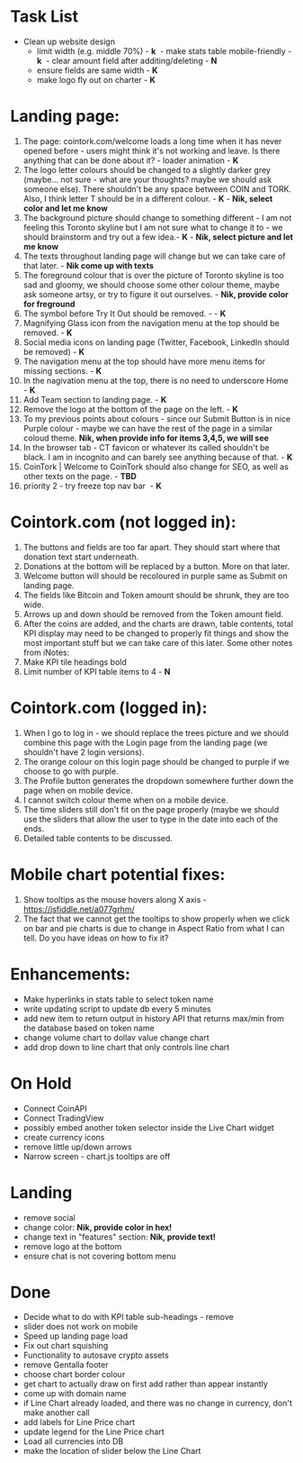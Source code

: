 # Task List

- Clean up website design
  - limit width (e.g. middle 70%) - **k**
  - make stats table mobile-friendly - **k**
  - clear amount field after additing/deleting - **N**
  - ensure fields are same width - **K**
  - make logo fly out on charter - **K**
  
# Landing page:
1) The page: cointork.com/welcome loads a long time when it has never opened before - users might think it's not working and leave. Is there anything that can be done about it? - loader animation  - **K**
3) The logo letter colours should be changed to a slightly darker grey (maybe… not sure - what are your thoughts? maybe  we should ask someone else). There shouldn't be any space between COIN and TORK. Also, I think letter T should be in a different colour. - **K** - **Nik, select color and let me know**
4) The background picture should change to something different - I am not feeling this Toronto skyline but I am not sure what to change it to - we should brainstorm and try out a few idea.- **K** - **Nik, select picture and let me know**
5) The texts throughout landing page will change but we can take care of that later. - **Nik come up with texts**
6) The foreground colour that is over the picture of Toronto skyline is too sad and gloomy, we should choose some other colour theme, maybe ask someone artsy, or try to figure it out ourselves. - **Nik, provide color for freground**
7) The symbol before Try It Out should be removed. -  - **K**
8) Magnifying Glass icon from the navigation menu at the top should be removed.  - **K**
9) Social media icons on landing page (Twitter, Facebook, LinkedIn should be removed)  - **K**
10) The navigation menu at the top should have more menu items for missing sections. - **K**
11) In the nagivation menu at the top, there is no need to underscore Home  - **K**
12) Add Team section to landing page.  - **K**
13) Remove the logo at the bottom of the page on the left. - **K**
14) To my previous points about colours - since our Submit Button is in nice Purple colour - maybe we can have the rest of the page in a similar coloud theme. **Nik, when provide info for items 3,4,5, we will see**
15) In the browser tab - CT favicon or whatever its called shouldn't be black. I am in incognito and can barely see anything because of that. - **K**
16) CoinTork | Welcome to CoinTork should also change for SEO, as well as other texts on the page. - **TBD**
17) priority 2 - try freeze top nav bar  - **K**
  
# Cointork.com (not logged in):
1) The buttons and fields are too far apart. They should start where that donation text start underneath.
2) Donations at the bottom will be replaced by a button. More on that later.
3) Welcome button will should be recoloured in purple same as Submit on landing page.
4) The fields like Bitcoin and Token amount should be shrunk, they are too wide.
5) Arrows up and down should be removed from the Token amount field.
6) After the coins are added, and the charts are drawn, table contents, total KPI display may need to be changed to properly fit things and show the most important stuff but we can take care of this later.
Some other notes from iNotes:
7) Make KPI tile headings bold
8) Limit number of KPI table items to 4 - **N**
  
# Cointork.com (logged in):
1) When I go to log in - we should replace the trees picture and we should combine this page with the Login page from the landing page (we shouldn't have 2 login versions).
2) The orange colour on this login page should be changed to purple if we choose to go with purple.
3) The Profile button generates the dropdown somewhere further down the page when on mobile device.
4) I cannot switch colour theme when on a mobile device.
5) The time sliders still don't fit on the page properly (maybe we should use the sliders that allow the user to type in the date into each of the ends.
6) Detailed table contents to be discussed.


# Mobile chart potential fixes:
1) Show tooltips as the mouse hovers along X axis - https://jsfiddle.net/a077grhm/
2) The fact that we cannot get the tooltips to show properly when we click on bar and pie charts is due to change in Aspect Ratio from what I can tell. Do you have ideas on how to fix it?
  
  
# Enhancements:
 - Make hyperlinks in stats table to select token name
 - write updating script to update db every 5 minutes 
 - add new item to return output in history API that returns max/min from the database based on token name
 - change volume chart to dollav value change chart
 - add drop down to line chart that only controls line chart
  
# On Hold
- Connect CoinAPI
- Connect TradingView
- possibly embed another token selector inside the Live Chart widget 
- create currency icons
- remove little up/down arrows
- Narrow screen - chart.js tooltips are off

# Landing
 - remove social
 - change color: **Nik, provide color in hex!**
 - change text in "features" section: **Nik, provide text!**
 - remove logo at the bottom
 - ensure chat is not covering bottom menu
 
# Done
  - Decide what to do with KPI table sub-headings - remove
- slider does not work on mobile
- Speed up landing page load
- Fix out chart squishing
- Functionality to autosave crypto assets
- remove Gentalla footer
- choose chart border colour
- get chart to actually draw on first add rather than appear instantly
- come up with domain name
- if Line Chart already loaded, and there was no change in currency, don't make another call
- add labels for Line Price chart
- update legend for the Line Price chart
- Load all currencies into DB
- make the location of slider below the Line Chart
